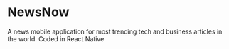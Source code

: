 # NewsNow
A news mobile application for most trending tech and business articles in the world.
Coded in React Native
